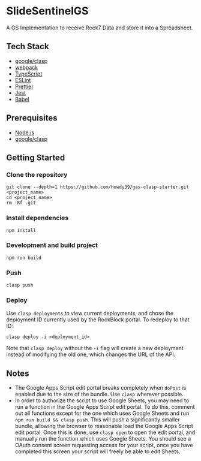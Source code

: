 # SlideSentinelGS
A GS Implementation to receive Rock7 Data and store it into a Spreadsheet.

## Tech Stack
- [google/clasp](https://github.com/google/clasp)
- [webpack](https://webpack.js.org/)
- [TypeScript](http://www.typescriptlang.org/)
- [ESLint](https://github.com/eslint/eslint)
- [Prettier](https://prettier.io/)
- [Jest](https://facebook.github.io/jest/)
- [Babel](https://babeljs.io/)

## Prerequisites
- [Node.js](https://nodejs.org/)
- [google/clasp](https://github.com/google/clasp)

## Getting Started
### Clone the repository
```
git clone --depth=1 https://github.com/howdy39/gas-clasp-starter.git <project_name>
cd <project_name>
rm -Rf .git
```

### Install dependencies
```
npm install
```

### Development and build project
```
npm run build
```

### Push
```
clasp push
```

### Deploy
Use `clasp deployments` to view current deployments, and chose the deployment ID currently used by the RockBlock portal. To redeploy to that ID:
```
clasp deploy -i <deployment_id>
```
Note that `clasp deploy` without the `-i` flag will create a new deployment instead of modifying the old one, which changes the URL of the API.


## Notes
* The Google Apps Script edit portal breaks completely when `doPost` is enabled due to the size of the bundle. Use `clasp` wherever possible.
* In order to authorize the script to use Google Sheets, you may need to run a function in the Google Apps Script edit portal. To do this, comment out all functions except for the one which uses Google Sheets and run `npm run build && clasp push`. This will push a significantly smaller bundle, allowing the browser to reasonable load the Google Apps Script edit portal. Once this is done, use `clasp open` to open the edit portal, and manually run the function which uses Google Sheets. You should see a OAuth consent screen requesting access for your script, once you have completed this screen your script will freely be able to edit Sheets.
